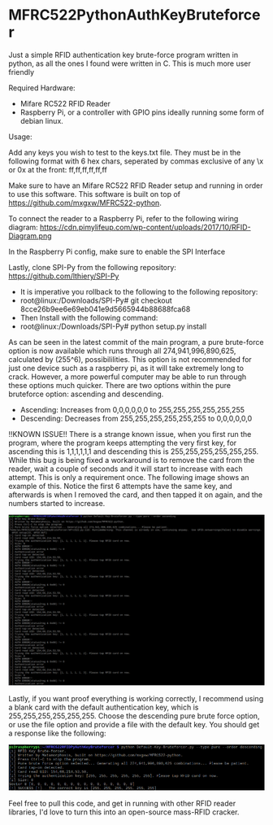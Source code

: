 # MFRC522PythonAuthKeyBruteforcer
Just a simple RFID authentication key brute-force program written in python, as all the ones I found were written in C. This is much more user friendly

Required Hardware:
- Mifare RC522 RFID Reader
- Raspberry Pi, or a controller with GPIO pins ideally running some form of debian linux.

Usage:

Add any keys you wish to test to the keys.txt file. They must be in the following format with 6 hex chars, seperated by commas exclusive of any \x or 0x at the front:
ff,ff,ff,ff,ff,ff

Make sure to have an Mifare RC522 RFID Reader setup and running in order to use this software.
This software is built on top of https://github.com/mxgxw/MFRC522-python.

To connect the reader to a  Raspberry Pi, refer to the following wiring diagram:
https://cdn.pimylifeup.com/wp-content/uploads/2017/10/RFID-Diagram.png

In the Raspberry Pi config, make sure to enable the SPI Interface

Lastly, clone SPI-Py from the following repository:
https://github.com/lthiery/SPI-Py
- It is imperative you rollback to the following to the following repository:
- root@linux:/Downloads/SPI-Py# git checkout 8cce26b9ee6e69eb041e9d5665944b88688fca68
- Then Install with the following command:
- root@linux:/Downloads/SPI-Py# python setup.py install

As can be seen in the latest commit of the main program, a pure brute-force option is now available which runs through all 274,941,996,890,625, calculated by (255^6), possibililities. This option is not recommended for just one device such as a raspberry pi, as it will take extremely long to crack. However, a more powerful computer may be able to run through these options much quicker. There are two options within the pure bruteforce option: ascending and descending.
- Ascending: Increases from 0,0,0,0,0,0 to 255,255,255,255,255,255
- Descending: Decreases from 255,255,255,255,255,255 to 0,0,0,0,0,0

!!KNOWN ISSUE!!
There is a strange known issue, when you first run the program, where the program keeps attempting the very first key, for ascending this is 1,1,1,1,1,1 and descending this is 255,255,255,255,255,255. While this bug is being fixed a workaround is to remove the card from the reader, wait a couple of seconds and it will start to increase with each attempt. This is only a requirement once. The following image shows an example of this. Notice the first 6 attempts have the same key, and afterwards is when I removed the card, and then tapped it on again, and the numbers started to increase.

![Alt text](photos/Asc-Err.png?raw=true "Error")

Lastly, if you want proof everything is working correctly, I recommend using a blank card with the default authentication key, which is 255,255,255,255,255,255. Choose the descending pure brute force option, or use the file option and provide a file with the default key. You should get a response like the following:

![Alt text](photos/Desc-Success.png?raw=true "Success")

Feel free to pull this code, and get in running with other RFID reader libraries, I'd love to turn this into an open-source mass-RFID cracker.
